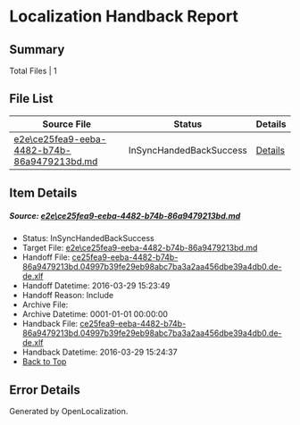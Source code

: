 # <a name='report-top'></a> Localization Handback Report

## Summary
 Total Files | 1

## File List
 Source File | Status | Details 
 ----------- | ------ | ------- 
 [e2e\ce25fea9-eeba-4482-b74b-86a9479213bd.md](https://github.com/OpenLocalizationTest/oltest/blob/7be5590a5736312885f63c13f41ee7e37de90c30/e2e/ce25fea9-eeba-4482-b74b-86a9479213bd.md) | InSyncHandedBackSuccess | [Details](#d1d8791cae17fcdc700360ac343447e9203469d71)

## Item Details
##### <a name='d1d8791cae17fcdc700360ac343447e9203469d71'></a> Source: [e2e\ce25fea9-eeba-4482-b74b-86a9479213bd.md](https://github.com/OpenLocalizationTest/oltest/blob/7be5590a5736312885f63c13f41ee7e37de90c30/e2e/ce25fea9-eeba-4482-b74b-86a9479213bd.md)
* Status: InSyncHandedBackSuccess
* Target File: [e2e\ce25fea9-eeba-4482-b74b-86a9479213bd.md](https://github.com/OpenLocalizationTestOrg/oltest.de-de/blob/83a4e4ff805198036b3ae9a49d0e35921ee7cbf0/e2e/ce25fea9-eeba-4482-b74b-86a9479213bd.md)
* Handoff File: [ce25fea9-eeba-4482-b74b-86a9479213bd.04997b39fe29eb98abc7ba3a2aa456dbe39a4db0.de-de.xlf](https://github.com/OpenLocalizationTestOrg/olhandoff-e2e/blob/920b76c04ddc02dbd065a1d44fb9f9b82b5678cd/ol-handoff/OpenLocalizationTestOrg/oltest.de-de/ci/ht/ce25fea9-eeba-4482-b74b-86a9479213bd.04997b39fe29eb98abc7ba3a2aa456dbe39a4db0.de-de.xlf)
* Handoff Datetime: 2016-03-29 15:23:49
* Handoff Reason: Include
* Archive File: 
* Archive Datetime: 0001-01-01 00:00:00
* Handback File: [ce25fea9-eeba-4482-b74b-86a9479213bd.04997b39fe29eb98abc7ba3a2aa456dbe39a4db0.de-de.xlf](https://github.com/OpenLocalizationTestOrg/olhandback-e2e/blob/a0a5a142c96695d7b03a660f878506493076408a/ol-handback/OpenLocalizationTestOrg/oltest.de-de/ci/ht/ce25fea9-eeba-4482-b74b-86a9479213bd.04997b39fe29eb98abc7ba3a2aa456dbe39a4db0.de-de.xlf)
* Handback Datetime: 2016-03-29 15:24:37
* [Back to Top](#report-top)


## Error Details

Generated by OpenLocalization.
